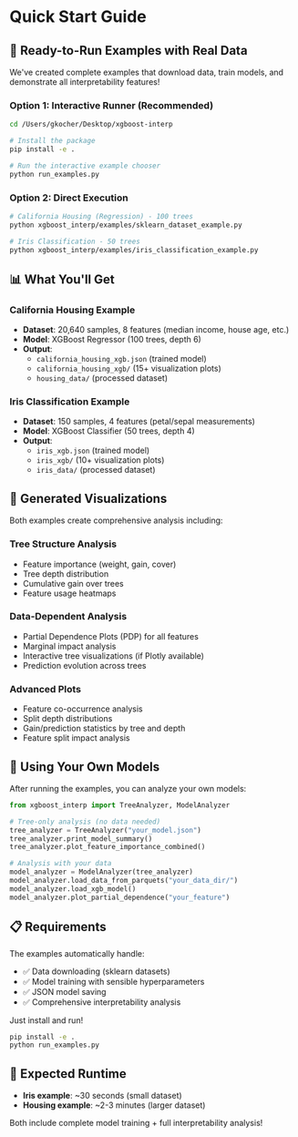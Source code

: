 # Quick Start Guide

## 🚀 Ready-to-Run Examples with Real Data

We've created complete examples that download data, train models, and demonstrate all interpretability features!

### Option 1: Interactive Runner (Recommended)

```bash
cd /Users/gkocher/Desktop/xgboost-interp

# Install the package
pip install -e .

# Run the interactive example chooser
python run_examples.py
```

### Option 2: Direct Execution

```bash
# California Housing (Regression) - 100 trees
python xgboost_interp/examples/sklearn_dataset_example.py

# Iris Classification - 50 trees  
python xgboost_interp/examples/iris_classification_example.py
```

## 📊 What You'll Get

### California Housing Example
- **Dataset**: 20,640 samples, 8 features (median income, house age, etc.)
- **Model**: XGBoost Regressor (100 trees, depth 6)
- **Output**: 
  - `california_housing_xgb.json` (trained model)
  - `california_housing_xgb/` (15+ visualization plots)
  - `housing_data/` (processed dataset)

### Iris Classification Example  
- **Dataset**: 150 samples, 4 features (petal/sepal measurements)
- **Model**: XGBoost Classifier (50 trees, depth 4)
- **Output**:
  - `iris_xgb.json` (trained model)
  - `iris_xgb/` (10+ visualization plots)
  - `iris_data/` (processed dataset)

## 🎯 Generated Visualizations

Both examples create comprehensive analysis including:

### Tree Structure Analysis
- Feature importance (weight, gain, cover)
- Tree depth distribution
- Cumulative gain over trees
- Feature usage heatmaps

### Data-Dependent Analysis
- Partial Dependence Plots (PDP) for all features
- Marginal impact analysis
- Interactive tree visualizations (if Plotly available)
- Prediction evolution across trees

### Advanced Plots
- Feature co-occurrence analysis
- Split depth distributions
- Gain/prediction statistics by tree and depth
- Feature split impact analysis

## 🔧 Using Your Own Models

After running the examples, you can analyze your own models:

```python
from xgboost_interp import TreeAnalyzer, ModelAnalyzer

# Tree-only analysis (no data needed)
tree_analyzer = TreeAnalyzer("your_model.json")
tree_analyzer.print_model_summary()
tree_analyzer.plot_feature_importance_combined()

# Analysis with your data
model_analyzer = ModelAnalyzer(tree_analyzer)
model_analyzer.load_data_from_parquets("your_data_dir/")
model_analyzer.load_xgb_model()
model_analyzer.plot_partial_dependence("your_feature")
```

## 📋 Requirements

The examples automatically handle:
- ✅ Data downloading (sklearn datasets)
- ✅ Model training with sensible hyperparameters
- ✅ JSON model saving
- ✅ Comprehensive interpretability analysis

Just install and run!

```bash
pip install -e .
python run_examples.py
```

## 🎉 Expected Runtime

- **Iris example**: ~30 seconds (small dataset)
- **Housing example**: ~2-3 minutes (larger dataset)

Both include complete model training + full interpretability analysis!
